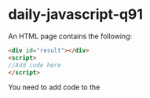 # daily-javascript-q91

An HTML page contains the following: 

``` html
<div id="result"></div> 
<script> 
//Add code here 
</script> 
```
You need to add code to the <script> tag so that the current date is displayed on the screen and refreshed every second. 

Which code snippet should you use?
<hr>
Choose the correct answer

Option 1:
```javascript
setInterval(function() {
     let d = new Date();
     document.getElementByClassName("result").innerHTML = d;
}, 1000);
```
Option 2:
```javascript
setInterval(function() {
     let d = new Date();
     document.getElementById("result").innerHTML = d;
}, 10000);
```
Option 3:
```javascript
setInterval(function() {
     let d = new Date();
     document.getElementById("result").innerHTML = d;
}, 1000);
```
Option 4:
```javascript
function printDate() {
     for (var i = 1; i <= (24*60*60); i++) {
          let d = new Date();
          document.getElementById("result").innerHTML = d;
      }
}
printDate();

I choose Option 3.
```
